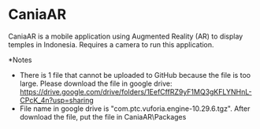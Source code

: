 # CaniaAR
CaniaAR is a mobile application using Augmented Reality (AR) to display temples in Indonesia. Requires a camera to run this application.

*Notes
- There is 1 file that cannot be uploaded to GitHub because the file is too large. Please download the file in google drive: https://drive.google.com/drive/folders/1EefCffRZ9yF1MQ3gKFLYNHnL-CPcK_4n?usp=sharing
- File name in google drive is "com.ptc.vuforia.engine-10.29.6.tgz". After download the file, put the file in CaniaAR\Packages
